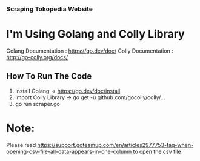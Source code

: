 ### Scraping Tokopedia Website

# I'm Using Golang and Colly Library

Golang Documentation : https://go.dev/doc/
Colly Documentation : http://go-colly.org/docs/

## How To Run The Code

1. Install Golang -> https://go.dev/doc/install
2. Import Colly Library -> go get -u github.com/gocolly/colly/...
3. go run scraper.go

# Note:
Please read https://support.goteamup.com/en/articles2977753-faq-when-opening-csv-file-all-data-appears-in-one-column to open the csv file


